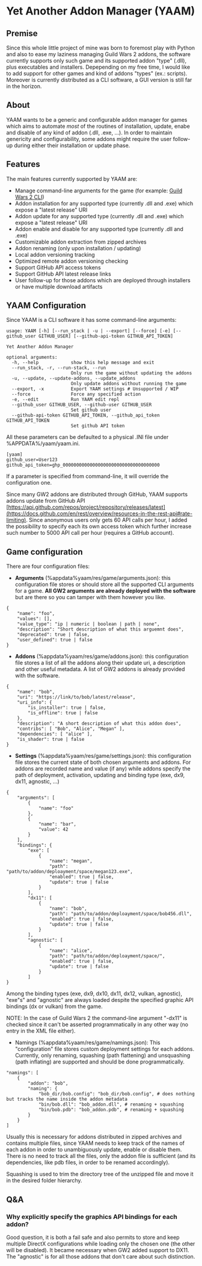 # Yet Another Addon Manager (YAAM)

## Premise

Since this whole little project of mine was born to foremost play with Python and also to ease my laziness managing Guild Wars 2 addons, the software currently supports only such game and its supported addon "type" (.dll), plus executables and installers. Depepending on my free time, I would like to add support for other games and kind of addons "types" (ex.: scripts).
Moreover is currently distributed as a CLI software, a GUI version is still far in the horizon.

## About

YAAM wants to be a generic and configurable addon manager for games which aims to automate *most* of the routines of installation, update, enabe and disable of any kind of addon (.dll, .exe, ...). In order to maintain genericity and configurability, some addons might require the user follow-up during either their installation or update phase.  

## Features

The main features currently supported by YAAM are:

* Manage command-line arguments for the game (for example: [Guild Wars 2 CLI](https://wiki.guildwars2.com/wiki/Command_line_arguments))
* Addon installation for any supported type (currently .dll and .exe) which expose a "latest release" URI
* Addon update for any supported type (currently .dll and .exe) which expose a "latest release" URI
* Addon enable and disable for any supported type (currently .dll and .exe)
* Customizable addon extraction from zipped archives
* Addon renaming (only upon installation / updating)
* Local addon versioning tracking
* Optimized remote addon versioning checking
* Support GitHub API access tokens
* Support GitHub API latest release links
* User follow-up for those addons which are deployed through installers or have multiple download artifacts

## YAAM Configuration

Since YAAM is a CLI software it has some command-line arguments:

```[CLI]
usage: YAAM [-h] [--run_stack | -u | --export] [--force] [-e] [--github_user GITHUB_USER] [--github-api-token GITHUB_API_TOKEN]

Yet Another Addon Manager

optional arguments:
  -h, --help            show this help message and exit
  --run_stack, -r, --run-stack, --run
                        Only run the game without updating the addons
  -u, --update, --update-addons, --update_addons
                        Only update addons without running the game
  --export, -x          Export YAAM settings # Unsupported / WIP
  --force               Force any specified action
  -e, --edit            Run YAAM edit repl
  --github_user GITHUB_USER, --github-user GITHUB_USER
                        Set github user
  --github-api-token GITHUB_API_TOKEN, --github_api_token GITHUB_API_TOKEN
                        Set github API token
```

All these parameters can be defaulted to a physical .INI file under %APPDATA%/yaam/yaam.ini.

```[INI]
[yaam]
github_user=User123
github_api_token=ghp_000000000000000000000000000000000000
```

If a parameter is specified from command-line, it will override the configuration one.

Since many GW2 addons are distributed through GitHub, YAAM supports addons update from GitHub API [https://api.github.com/repos/project/repository/releases/latest](https://docs.github.com/en/rest/overview/resources-in-the-rest-api#rate-limiting). Since anonymous users only gets 60 API calls per hour, I added the possibility to specify each its own access token which further increase such number to 5000 API call per hour (requires a GitHub account).

## Game configuration

There are four configuration files:

* **Arguments** (%appdata%yaam/res/game/arguments.json): this configuration file stores or should store all the supported CLI arguments for a game. **All GW2 arguments are already deployed with the software** but are there so you can tamper with them however you like.

```[JSON]
{
    "name": "foo",
    "values": [],
    "value_type": "ip | numeric | boolean | path | none",
    "description": "Short description of what this arguemnt does",
    "deprecated": true | false,
    "user_defined": true | false
}
```

* **Addons** (%appdata%yaam/res/game/addons.json): this configuration file stores a list of all the addons along their update uri, a description and other useful metadata. A list of GW2 addons is already provided with the software.

```[JSON]
{
    "name": "bob",
    "uri": "https://link/to/bob/latest/release",
    "uri_info": {
        "is_installer": true | false,
        "is_offline": true | false
    },
    "description": "A short description of what this addon does",
    "contribs": [ "Bob", "Alice", "Megan" ],
    "dependencies": [ "alice" ],
    "is_shader": true | false 
}
```

* **Settings** (%appdata%yaam/res/game/settings.json): this configuration file stores the current state of both chosen arguments and addons. For addons are recorded name and value (if any) while addons specify the path of deployment, activation, updating and binding type (exe, dx9, dx11, agnostic, ...)

```[JSON]
{
    "arguments": [
        {
            "name": "foo"
        },
        {
            "name": "bar",
            "value": 42
        }
    ],
    "bindings": {
        "exe": [
            {
                "name": "megan",
                "path": "path/to/addon/deploayment/space/megan123.exe",
                "enabled": true | false,
                "update": true | false
            }
        ],
        "dx11": [
            {
                "name": "bob",
                "path": "path/to/addon/deploayment/space/bob456.dll",
                "enabled": true | false,
                "update": true | false
            }
        ],
        "agnostic": [
            {
                "name": "alice",
                "path": "path/to/addon/deploayment/space/",
                "enabled": true | false,
                "update": true | false
            }
        ]
}
```

Among the binding types (exe, dx9, dx10, dx11, dx12, vulkan, agnostic), "exe"s" and "agnostic" are always loaded despite the specified graphic API bindings (dx or vulkan) from the game.

NOTE: In the case of Guild Wars 2 the command-line argument "-dx11" is checked since it can't be asserted programmatically in any other way (no entry in the XML file either).

* Namings (%appdata%yaam/res/game/namings.json): This "configuration" file stores custom deployment settings for each addons. Currently, only renaming, squashing (path flattening) and unsquashing (path inflating) are supported and should be done programmatically.

```[JSON]
"namings": [      
    {
        "addon": "bob",
        "naming": {
            "bob_dir/bob.config": "bob_dir/bob.config", # does nothing but tracks the name inside the addon metadata
            "bin/bob.dll": "bob_addon.dll", # renaming + squashing
            "bin/bob.pdb": "bob_addon.pdb", # renaming + squashing
        }
    }
]
```

Usually this is necessary for addons distributed in zipped archives and contains multiple files, since YAAM needs to keep track of the names of each addon in order to unambiguously update, enable or disable them. There is no need to track all the files, only the addon file is sufficient (and its dependencies, like pdb files, in order to be renamed accordingly).

Squashing is used to trim the directory tree of the unzipped file and move it in the desired folder hierarchy.

## Q&A

### Why explicitly specify the graphics API bindings for each addon?

Good question, it is both a fail safe and also permits to store and keep multiple DirectX configurations while loading only the chosen one (the other will be disabled). It became necessary when GW2 added support to DX11. The "agnostic" is for all those addons that don't care about such distinction.
